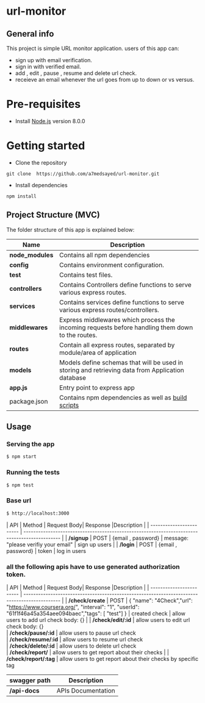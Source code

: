 # url-monitor

## General info
This project is simple URL monitor application.
users of this app can:
* sign up with email verification.
* sign in with verified email.
* add , edit  , pause , resume and delete url check.
* receieve an email whenever the url goes from up to down or vs versus.

# Pre-requisites
- Install [Node.js](https://nodejs.org/en/) version 8.0.0


# Getting started
- Clone the repository
```
git clone  https://github.com/a7medsayed/url-monitor.git
```
- Install dependencies
```
npm install
```
  
 ## Project Structure (MVC)
The folder structure of this app is explained below:

| Name | Description |
| ------------------------ | --------------------------------------------------------------------------------------------- |
| **node_modules**         | Contains all  npm dependencies                                                            |
| **config**                  | Contains  environment configuration.
| **__test__**                 | Contains test files.  |
| **controllers**        | Contains  Controllers define functions to serve various express routes. 
| **services**        | Contains  services define functions to serve various express routes/controllers. 
| **middlewares**      | Express middlewares which process the incoming requests before handling them down to the routes.
| **routes**           | Contain all express routes, separated by module/area of application                       
| **models**           | Models define schemas that will be used in storing and retrieving data from Application database  |
| **app.js**        | Entry point to express app                                                               |
| package.json             | Contains npm dependencies as well as [build scripts](#what-if-a-library-isnt-on-definitelytyped)   | tsconfig.json            | Config settings for compiling source code only written in TypeScript   


## Usage

### Serving the app

```sh
$ npm start
```

### Running the tests

```sh
$ npm test
```

### Base url

```sh
$ http://localhost:3000
```

| API | Method | Request Body| Response |Description |
| ------------------------ | --------------------------------------------------------------------------------------------- |
| **/signup**     |  POST |  {email , password} | message: "please verifiy your email" | sign up users              |
| **/login**      |  POST |  {email , password} | token | log in users  

### all the following apis have to use generated authorization token.

| API | Method | Request Body| Response |Description |
| ------------------------ | --------------------------------------------------------------------------------------------- |
| **/check/create**      | POST |  {  "name": "4Check","url": "https://www.coursera.org/", "interval": "1", "userId": "61f1f46a45a354aee094baec","tags": [  "test"] } | created check      | allow users to add url check   body: {}  |
| **/check/edit/:id**        | allow users to edit url check  body: {}  
| **/check/pause/:id**        | allow users to pause url check   
| **/check/resume/:id**      | allow users to resume url check  
| **/check/delete/:id**           | allow users to delete url check                       
| **/check/report/**           | allow users to get report about their checks     |
| **/check/report/:tag**        | allow users to get report about their checks   by specific tag 


|                  swagger path              |    Description                                                        
| ------------------------ | --------------------------------------------------------------------------------------------- |
| **/api-docs**        | APIs Documentation                                                         |



